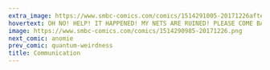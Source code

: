 ```yaml
---
extra_image: https://www.smbc-comics.com/comics/1514291005-20171226after.png
hovertext: OH NO! HELP! IT HAPPENED! MY NETS ARE RUINED! PLEASE COME BAAACK!
image: https://www.smbc-comics.com/comics/1514290985-20171226.png
next_comic: anomie
prev_comic: quantum-weirdness
title: Communication
---
```


